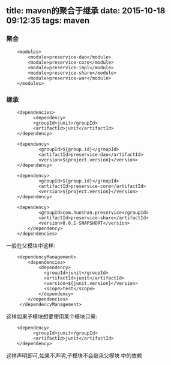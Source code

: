 title: maven的聚合于继承
date: 2015-10-18 09:12:35
tags: maven
---

### 聚合


        <modules>
        	<module>preservice-dao</module>
        	<module>preservice-core</module>
        	<module>preservice-impl</module>
        	<module>preservice-share</module>
        	<module>preservice-war</module>
        </modules>
        
<!-- more-->
        
### 继承


        <dependencies>
              <dependency>
              <groupId>junit</groupId>
              <artifactId>junit</artifactId>
        </dependency>
            
        <dependency>
            	<groupId>${group.id}</groupId>
            	<artifactId>preservice-dao</artifactId>
            	<version>${project.version}</version>
        </dependency>
            
        <dependency>
            	<groupId>${group.id}</groupId>
            	<artifactId>preservice-core</artifactId>
            	<version>${project.version}</version>
        </dependency>
            
        <dependency>
            	<groupId>com.huoshan.preservice</groupId>
            	<artifactId>preservice-share</artifactId>
            	<version>0.0.1-SNAPSHORT</version>
            </dependency>
        </dependencies>
        
         
  一般在父模块中这样:
  
        
        <dependencyManagement>
          	<dependencies>
        	    <dependency>
        	      <groupId>junit</groupId>
        	      <artifactId>junit</artifactId>
        	      <version>${junit.version}</version>
        	      <scope>test</scope>
        	    </dependency>
          	</dependencies>
         </dependencyManagement>
         
         
这样如果子模块想要使用某个模块只需:



        <dependency>
              <groupId>junit</groupId>
              <artifactId>junit</artifactId>
        </dependency>
            

这样声明即可,如果不声明,子模块不会继承父模块 <dependencyManagement>中的依赖
        